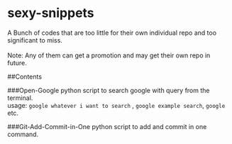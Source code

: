 # sexy-snippets
A Bunch of codes that are too little for their own individual repo and too significant to miss. <br>
<br>
Note: Any of them can get a promotion and may get their own repo in future. <br>

##Contents

###Open-Google
python script to search google with query from the terminal.<br>
usage: ```google whatever i want to search``` , ```google example search```, ```google``` etc.

###Git-Add-Commit-in-One
python script to add and commit in one command.

